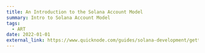 ```yaml
---
title: An Introduction to the Solana Account Model
summary: Intro to Solana Account Model
tags:
  - ART
date: 2022-01-01
external_link: https://www.quicknode.com/guides/solana-development/getting-started/an-introduction-to-the-solana-account-model#:~:text=There%20are%20two%20types%20of,via%20the%20LLVM%20compiler%20infrastructure.
---
```

